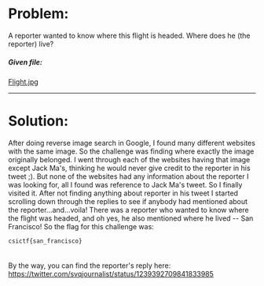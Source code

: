 <h1>Problem:</h1>
A reporter wanted to know where this flight is headed. Where does he (the reporter) live?
<h5>Given file:</h5> <a href="https://github.com/jarp01/CTF-Writeups/blob/master/CSICTF%202020/OSINT/Flying-Places/Flight.jpg">Flight.jpg</a>
<br>
<hr>
<h1>Solution:</h1>
After doing reverse image search in Google, I found many different websites with the same image. So the challenge was finding where exactly the image originally belonged. I went through each of the websites having that image except Jack Ma's, thinking he would never give credit to the reporter in his tweet ;). But none of the websites had any information about the reporter I was looking for, all I found was reference to Jack Ma's tweet. So I finally visited it.  After not finding anything about reporter in his tweet I started scrolling down through the replies to see if anybody had mentioned about the reporter...and...voila! There was a reporter who wanted to know where the flight was headed, and oh yes, he also mentioned where he lived -- San Francisco! So the flag for this challenge was:
<br>
<code>
csictf{san_francisco}
</code>
<br>
<br>
By the way, you can find the reporter's reply here:<br>
<a href="https://twitter.com/svqjournalist/status/1239392709841833985">https://twitter.com/svqjournalist/status/1239392709841833985</a>
